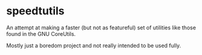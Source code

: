 speedtutils
===========

An attempt at making a faster (but not as featureful) set of utilities like those found in the GNU CoreUtils.

Mostly just a boredom project and not really intended to be used fully.
